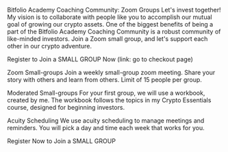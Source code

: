 Bitfolio Academy  Coaching Community: Zoom Groups 
Let's invest together! My vision is to collaborate with people like you to accomplish our mutual goal of growing our crypto assets. One of the biggest benefits of being a part of the Bitfolio Academy Coaching Community is a robust community of like-minded investors. Join a Zoom small group, and let's support each other in our crypto adventure.

Register to Join a SMALL GROUP Now (link: go to checkout page)

Zoom Small-groups
Join a weekly small-group zoom meeting. Share your story with others and learn from others. Limit of 15 people per group.

Moderated Small-groups
For your first group, we will use a workbook, created by me. The workbook follows the topics in my Crypto Essentials course, designed for beginning  investors.

Acuity Scheduling
We use acuity scheduling to manage meetings and reminders. You will pick a day and time each week that works for you.

Register Now to Join a SMALL GROUP
